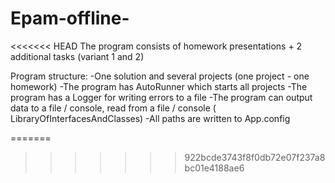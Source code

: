 # Epam-offline-
<<<<<<< HEAD
The program consists of homework presentations + 2 additional tasks (variant 1 and 2)

Program structure: -One solution and several projects (one project - one homework) -The program has AutoRunner which starts all projects -The program has a Logger for writing errors to a file -The program can output data to a file / console, read from a file / console ( LibraryOfInterfacesAndClasses) -All paths are written to App.config

=======

>>>>>>> 922bcde3743f8f0db72e07f237a8bc01e4188ae6

